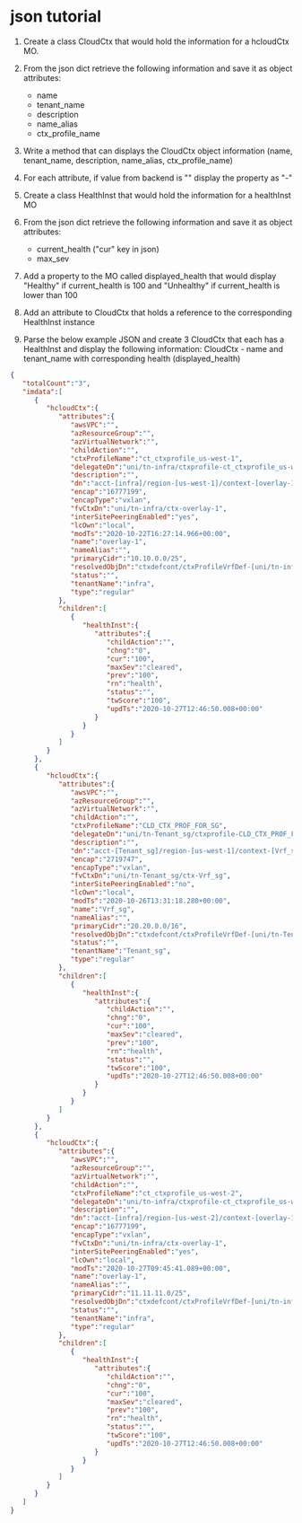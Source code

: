 # json tutorial

1. Create a class CloudCtx that would hold the information for a hcloudCtx MO.
2. From the json dict retrieve the following information and save it as object attributes:
    - name
    - tenant_name
    - description
    - name_alias
    - ctx_profile_name
3. Write a method that can displays the CloudCtx object information (name, tenant_name, description, name_alias, ctx_profile_name)
4. For each attribute, if value from backend is "" display the property as "-"

5. Create a class HealthInst that would hold the information for a healthInst MO
6. From the json dict retrieve the following information and save it as object attributes:
    - current_health ("cur" key in json)
    - max_sev
    
7. Add a property to the MO called displayed_health that would display "Healthy" if current_health is 100 and "Unhealthy" if current_health is lower than 100

8. Add an attribute to CloudCtx that holds a reference to the corresponding HealthInst instance

9. Parse the below example JSON and create 3 CloudCtx that each has a HealthInst and display the following information: CloudCtx - name and tenant_name with corresponding health (displayed_health)

``` json
{
   "totalCount":"3",
   "imdata":[
      {
         "hcloudCtx":{
            "attributes":{
               "awsVPC":"",
               "azResourceGroup":"",
               "azVirtualNetwork":"",
               "childAction":"",
               "ctxProfileName":"ct_ctxprofile_us-west-1",
               "delegateDn":"uni/tn-infra/ctxprofile-ct_ctxprofile_us-west-1",
               "description":"",
               "dn":"acct-[infra]/region-[us-west-1]/context-[overlay-1]-addr-[10.10.0.0/25]",
               "encap":"16777199",
               "encapType":"vxlan",
               "fvCtxDn":"uni/tn-infra/ctx-overlay-1",
               "interSitePeeringEnabled":"yes",
               "lcOwn":"local",
               "modTs":"2020-10-22T16:27:14.966+00:00",
               "name":"overlay-1",
               "nameAlias":"",
               "primaryCidr":"10.10.0.0/25",
               "resolvedObjDn":"ctxdefcont/ctxProfileVrfDef-[uni/tn-infra/ctxprofile-ct_ctxprofile_us-west-1]-ctxDef-[uni/tn-infra/ctx-overlay-1]",
               "status":"",
               "tenantName":"infra",
               "type":"regular"
            },
            "children":[
               {
                  "healthInst":{
                     "attributes":{
                        "childAction":"",
                        "chng":"0",
                        "cur":"100",
                        "maxSev":"cleared",
                        "prev":"100",
                        "rn":"health",
                        "status":"",
                        "twScore":"100",
                        "updTs":"2020-10-27T12:46:50.008+00:00"
                     }
                  }
               }
            ]
         }
      },
      {
         "hcloudCtx":{
            "attributes":{
               "awsVPC":"",
               "azResourceGroup":"",
               "azVirtualNetwork":"",
               "childAction":"",
               "ctxProfileName":"CLD_CTX_PROF_FOR_SG",
               "delegateDn":"uni/tn-Tenant_sg/ctxprofile-CLD_CTX_PROF_FOR_SG",
               "description":"",
               "dn":"acct-[Tenant_sg]/region-[us-west-1]/context-[Vrf_sg]-addr-[20.20.0.0/16]",
               "encap":"2719747",
               "encapType":"vxlan",
               "fvCtxDn":"uni/tn-Tenant_sg/ctx-Vrf_sg",
               "interSitePeeringEnabled":"no",
               "lcOwn":"local",
               "modTs":"2020-10-26T13:31:18.280+00:00",
               "name":"Vrf_sg",
               "nameAlias":"",
               "primaryCidr":"20.20.0.0/16",
               "resolvedObjDn":"ctxdefcont/ctxProfileVrfDef-[uni/tn-Tenant_sg/ctxprofile-CLD_CTX_PROF_FOR_SG]-ctxDef-[uni/tn-Tenant_sg/ctx-Vrf_sg]",
               "status":"",
               "tenantName":"Tenant_sg",
               "type":"regular"
            },
            "children":[
               {
                  "healthInst":{
                     "attributes":{
                        "childAction":"",
                        "chng":"0",
                        "cur":"100",
                        "maxSev":"cleared",
                        "prev":"100",
                        "rn":"health",
                        "status":"",
                        "twScore":"100",
                        "updTs":"2020-10-27T12:46:50.008+00:00"
                     }
                  }
               }
            ]
         }
      },
      {
         "hcloudCtx":{
            "attributes":{
               "awsVPC":"",
               "azResourceGroup":"",
               "azVirtualNetwork":"",
               "childAction":"",
               "ctxProfileName":"ct_ctxprofile_us-west-2",
               "delegateDn":"uni/tn-infra/ctxprofile-ct_ctxprofile_us-west-2",
               "description":"",
               "dn":"acct-[infra]/region-[us-west-2]/context-[overlay-1]-addr-[11.11.11.0/25]",
               "encap":"16777199",
               "encapType":"vxlan",
               "fvCtxDn":"uni/tn-infra/ctx-overlay-1",
               "interSitePeeringEnabled":"yes",
               "lcOwn":"local",
               "modTs":"2020-10-27T09:45:41.089+00:00",
               "name":"overlay-1",
               "nameAlias":"",
               "primaryCidr":"11.11.11.0/25",
               "resolvedObjDn":"ctxdefcont/ctxProfileVrfDef-[uni/tn-infra/ctxprofile-ct_ctxprofile_us-west-2]-ctxDef-[uni/tn-infra/ctx-overlay-1]",
               "status":"",
               "tenantName":"infra",
               "type":"regular"
            },
            "children":[
               {
                  "healthInst":{
                     "attributes":{
                        "childAction":"",
                        "chng":"0",
                        "cur":"100",
                        "maxSev":"cleared",
                        "prev":"100",
                        "rn":"health",
                        "status":"",
                        "twScore":"100",
                        "updTs":"2020-10-27T12:46:50.008+00:00"
                     }
                  }
               }
            ]
         }
      }
   ]
}
```
